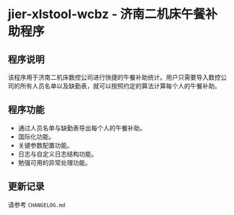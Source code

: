 # jier-xlstool-wcbz - 济南二机床午餐补助程序

## 程序说明

该程序用于济南二机床数控公司进行快捷的午餐补助统计。用户只需要导入数控公司的所有人员名单以及缺勤表，就可以按照约定的算法计算每个人的午餐补助。

## 程序功能

- 通过人员名单与缺勤表导出每个人的午餐补助。
- 国际化功能。
- 关键参数配置功能。
- 日志与自定义日志结构功能。
- 勉强可用的异常处理功能。

## 更新记录  
请参考 `CHANGELOG.md`
